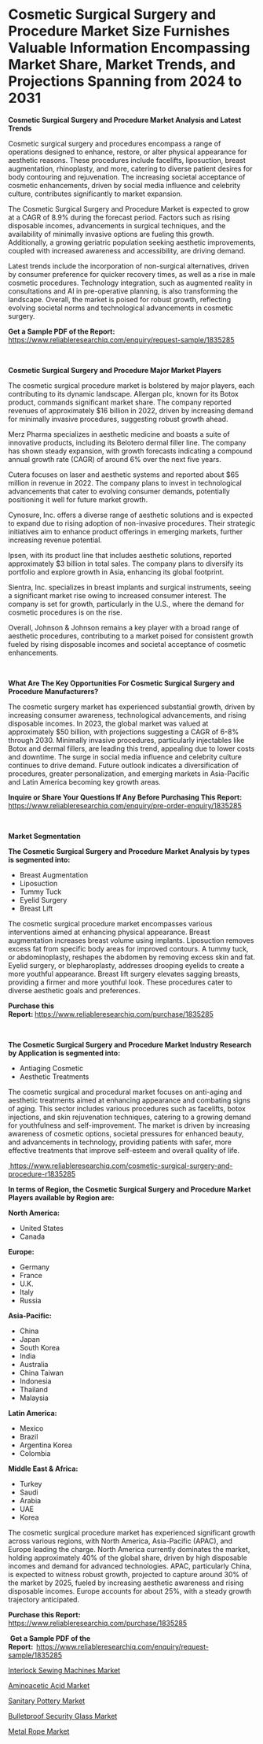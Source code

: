 <p><h1>Cosmetic Surgical Surgery and Procedure Market Size Furnishes Valuable Information Encompassing Market Share, Market Trends, and Projections Spanning from 2024 to 2031</h1></p><p><strong>Cosmetic Surgical Surgery and Procedure Market Analysis and Latest Trends</strong></p>
<p><p>Cosmetic surgical surgery and procedures encompass a range of operations designed to enhance, restore, or alter physical appearance for aesthetic reasons. These procedures include facelifts, liposuction, breast augmentation, rhinoplasty, and more, catering to diverse patient desires for body contouring and rejuvenation. The increasing societal acceptance of cosmetic enhancements, driven by social media influence and celebrity culture, contributes significantly to market expansion.</p><p>The Cosmetic Surgical Surgery and Procedure Market is expected to grow at a CAGR of 8.9% during the forecast period. Factors such as rising disposable incomes, advancements in surgical techniques, and the availability of minimally invasive options are fueling this growth. Additionally, a growing geriatric population seeking aesthetic improvements, coupled with increased awareness and accessibility, are driving demand. </p><p>Latest trends include the incorporation of non-surgical alternatives, driven by consumer preference for quicker recovery times, as well as a rise in male cosmetic procedures. Technology integration, such as augmented reality in consultations and AI in pre-operative planning, is also transforming the landscape. Overall, the market is poised for robust growth, reflecting evolving societal norms and technological advancements in cosmetic surgery.</p></p>
<p><strong>Get a Sample PDF of the Report:&nbsp;</strong> <a href="https://www.reliableresearchiq.com/enquiry/request-sample/1835285?utm_campaign=1736&utm_medium=2&utm_source=Github&utm_content=ia&utm_term=16102024&utm_id=cosmetic-surgical-surgery-and-procedure">https://www.reliableresearchiq.com/enquiry/request-sample/1835285</a></p>
<p>&nbsp;</p>
<p><strong>Cosmetic Surgical Surgery and Procedure Major Market Players</strong></p>
<p><p>The cosmetic surgical procedure market is bolstered by major players, each contributing to its dynamic landscape. Allergan plc, known for its Botox product, commands significant market share. The company reported revenues of approximately $16 billion in 2022, driven by increasing demand for minimally invasive procedures, suggesting robust growth ahead.</p><p>Merz Pharma specializes in aesthetic medicine and boasts a suite of innovative products, including its Belotero dermal filler line. The company has shown steady expansion, with growth forecasts indicating a compound annual growth rate (CAGR) of around 6% over the next five years.</p><p>Cutera focuses on laser and aesthetic systems and reported about $65 million in revenue in 2022. The company plans to invest in technological advancements that cater to evolving consumer demands, potentially positioning it well for future market growth.</p><p>Cynosure, Inc. offers a diverse range of aesthetic solutions and is expected to expand due to rising adoption of non-invasive procedures. Their strategic initiatives aim to enhance product offerings in emerging markets, further increasing revenue potential.</p><p>Ipsen, with its product line that includes aesthetic solutions, reported approximately $3 billion in total sales. The company plans to diversify its portfolio and explore growth in Asia, enhancing its global footprint.</p><p>Sientra, Inc. specializes in breast implants and surgical instruments, seeing a significant market rise owing to increased consumer interest. The company is set for growth, particularly in the U.S., where the demand for cosmetic procedures is on the rise.</p><p>Overall, Johnson & Johnson remains a key player with a broad range of aesthetic procedures, contributing to a market poised for consistent growth fueled by rising disposable incomes and societal acceptance of cosmetic enhancements.</p></p>
<p>&nbsp;</p>
<p><strong>What Are The Key Opportunities For Cosmetic Surgical Surgery and Procedure Manufacturers?</strong></p>
<p><p>The cosmetic surgery market has experienced substantial growth, driven by increasing consumer awareness, technological advancements, and rising disposable incomes. In 2023, the global market was valued at approximately $50 billion, with projections suggesting a CAGR of 6-8% through 2030. Minimally invasive procedures, particularly injectables like Botox and dermal fillers, are leading this trend, appealing due to lower costs and downtime. The surge in social media influence and celebrity culture continues to drive demand. Future outlook indicates a diversification of procedures, greater personalization, and emerging markets in Asia-Pacific and Latin America becoming key growth areas.</p></p>
<p><strong>Inquire or Share Your Questions If Any Before Purchasing This Report:</strong> <a href="https://www.reliableresearchiq.com/enquiry/pre-order-enquiry/1835285?utm_campaign=1736&utm_medium=2&utm_source=Github&utm_content=ia&utm_term=16102024&utm_id=cosmetic-surgical-surgery-and-procedure">https://www.reliableresearchiq.com/enquiry/pre-order-enquiry/1835285</a></p>
<p>&nbsp;</p>
<p><strong>Market Segmentation</strong></p>
<p><strong>The Cosmetic Surgical Surgery and Procedure Market Analysis by types is segmented into:</strong></p>
<p><ul><li>Breast Augmentation</li><li>Liposuction</li><li>Tummy Tuck</li><li>Eyelid Surgery</li><li>Breast Lift</li></ul></p>
<p><p>The cosmetic surgical procedure market encompasses various interventions aimed at enhancing physical appearance. Breast augmentation increases breast volume using implants. Liposuction removes excess fat from specific body areas for improved contours. A tummy tuck, or abdominoplasty, reshapes the abdomen by removing excess skin and fat. Eyelid surgery, or blepharoplasty, addresses drooping eyelids to create a more youthful appearance. Breast lift surgery elevates sagging breasts, providing a firmer and more youthful look. These procedures cater to diverse aesthetic goals and preferences.</p></p>
<p><strong>Purchase this Report:&nbsp;</strong><a href="https://www.reliableresearchiq.com/purchase/1835285?utm_campaign=1736&utm_medium=2&utm_source=Github&utm_content=ia&utm_term=16102024&utm_id=cosmetic-surgical-surgery-and-procedure">https://www.reliableresearchiq.com/purchase/1835285</a></p>
<p>&nbsp;</p>
<p><strong>The Cosmetic Surgical Surgery and Procedure Market Industry Research by Application is segmented into:</strong></p>
<p><ul><li>Antiaging Cosmetic</li><li>Aesthetic Treatments</li></ul></p>
<p><p>The cosmetic surgical and procedural market focuses on anti-aging and aesthetic treatments aimed at enhancing appearance and combating signs of aging. This sector includes various procedures such as facelifts, botox injections, and skin rejuvenation techniques, catering to a growing demand for youthfulness and self-improvement. The market is driven by increasing awareness of cosmetic options, societal pressures for enhanced beauty, and advancements in technology, providing patients with safer, more effective treatments that improve self-esteem and overall quality of life.</p></p>
<p><a href="https://www.reliableresearchiq.com/cosmetic-surgical-surgery-and-procedure-r1835285?utm_campaign=1736&utm_medium=2&utm_source=Github&utm_content=ia&utm_term=16102024&utm_id=cosmetic-surgical-surgery-and-procedure">&nbsp;https://www.reliableresearchiq.com/cosmetic-surgical-surgery-and-procedure-r1835285</a></p>
<p><strong>In terms of Region, the Cosmetic Surgical Surgery and Procedure Market Players available by Region are:</strong></p>
<p>
    <p> <strong> North America: </strong>
        <ul>
            <li>United States</li>
            <li>Canada</li>
        </ul>
        </p> 
    <p> <strong> Europe: </strong>
        <ul>
            <li>Germany</li>
            <li>France</li>
            <li>U.K.</li>
            <li>Italy</li>
            <li>Russia</li>
        </ul>
        </p> 
    <p> <strong> Asia-Pacific: </strong>
        <ul>
            <li>China</li>
            <li>Japan</li>
            <li>South Korea</li>
            <li>India</li>
            <li>Australia</li>
            <li>China Taiwan</li>
            <li>Indonesia</li>
            <li>Thailand</li>
            <li>Malaysia</li>
        </ul>
        </p> 
    <p> <strong> Latin America: </strong>
        <ul>
            <li>Mexico</li>
            <li>Brazil</li>
            <li>Argentina Korea</li>
            <li>Colombia</li>
        </ul>
        </p> 
    <p> <strong> Middle East & Africa: </strong>
        <ul>
            <li>Turkey</li>
            <li>Saudi</li>
            <li>Arabia</li>
            <li>UAE</li>
            <li>Korea</li>
        </ul>
    </p>
    </p>
<p><p>The cosmetic surgical procedure market has experienced significant growth across various regions, with North America, Asia-Pacific (APAC), and Europe leading the charge. North America currently dominates the market, holding approximately 40% of the global share, driven by high disposable incomes and demand for advanced technologies. APAC, particularly China, is expected to witness robust growth, projected to capture around 30% of the market by 2025, fueled by increasing aesthetic awareness and rising disposable incomes. Europe accounts for about 25%, with a steady growth trajectory anticipated.</p></p>
<p><strong>Purchase this Report: </strong><a href="https://www.reliableresearchiq.com/purchase/1835285?utm_campaign=1736&utm_medium=2&utm_source=Github&utm_content=ia&utm_term=16102024&utm_id=cosmetic-surgical-surgery-and-procedure">https://www.reliableresearchiq.com/purchase/1835285</a></p>
<p>&nbsp;<strong>Get a Sample PDF of the Report:&nbsp;&nbsp;</strong><a href="https://www.reliableresearchiq.com/enquiry/request-sample/1835285?utm_campaign=1736&utm_medium=2&utm_source=Github&utm_content=ia&utm_term=16102024&utm_id=cosmetic-surgical-surgery-and-procedure">https://www.reliableresearchiq.com/enquiry/request-sample/1835285</a></p>
<p><strong></strong></p>
<p><p><a href="https://www.linkedin.com/pulse/emerging-trends-interlock-sewing-machines-market-detailed-wblbe?utm_campaign=1736&utm_medium=2&utm_source=Github&utm_content=ia&utm_term=16102024&utm_id=cosmetic-surgical-surgery-and-procedure">Interlock Sewing Machines Market</a></p><p><a href="https://www.linkedin.com/pulse/aminoacetic-acid-sector-surge-58-growth-roadmap-2031-evo-insights-teree?utm_campaign=1736&utm_medium=2&utm_source=Github&utm_content=ia&utm_term=16102024&utm_id=cosmetic-surgical-surgery-and-procedure">Aminoacetic Acid Market</a></p><p><a href="https://www.linkedin.com/pulse/emerging-trends-sanitary-pottery-market-global-outlook-future-mfvge?utm_campaign=1736&utm_medium=2&utm_source=Github&utm_content=ia&utm_term=16102024&utm_id=cosmetic-surgical-surgery-and-procedure">Sanitary Pottery Market</a></p><p><a href="https://www.linkedin.com/pulse/bulletproof-security-glass-market-size-growth-industry-analysis-naj9e?utm_campaign=1736&utm_medium=2&utm_source=Github&utm_content=ia&utm_term=16102024&utm_id=cosmetic-surgical-surgery-and-procedure">Bulletproof Security Glass Market</a></p><p><a href="https://www.linkedin.com/pulse/emerging-trends-metal-rope-market-detailed-overview-applications-yntfe?utm_campaign=1736&utm_medium=2&utm_source=Github&utm_content=ia&utm_term=16102024&utm_id=cosmetic-surgical-surgery-and-procedure">Metal Rope Market</a></p></p>